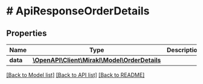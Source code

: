 # # ApiResponseOrderDetails

## Properties

Name | Type | Description | Notes
------------ | ------------- | ------------- | -------------
**data** | [**\OpenAPI\Client\Mirakl\Model\OrderDetails**](OrderDetails.md) |  |

[[Back to Model list]](../../README.md#models) [[Back to API list]](../../README.md#endpoints) [[Back to README]](../../README.md)
